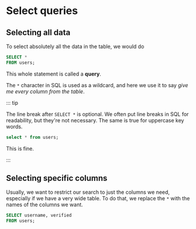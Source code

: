 # Select queries

<Vimeo id="934922038" />

## Selecting all data

To select absolutely all the data in the table, we would do

```sql
SELECT *
FROM users;
```

This whole statement is called a **query**.

The `*` character in SQL is used as a wildcard, and here we use it to say _give
me every column from the table_.

::: tip

The line break after `SELECT *` is optional. We often put line breaks in SQL for
readability, but they're not necessary. The same is true for uppercase key
words.

```sql
select * from users;
```

This is fine.

:::

## Selecting specific columns

Usually, we want to restrict our search to just the columns we need, especially
if we have a very wide table. To do that, we replace the `*` with the names of
the columns we want.

```sql
SELECT username, verified
FROM users;
```
